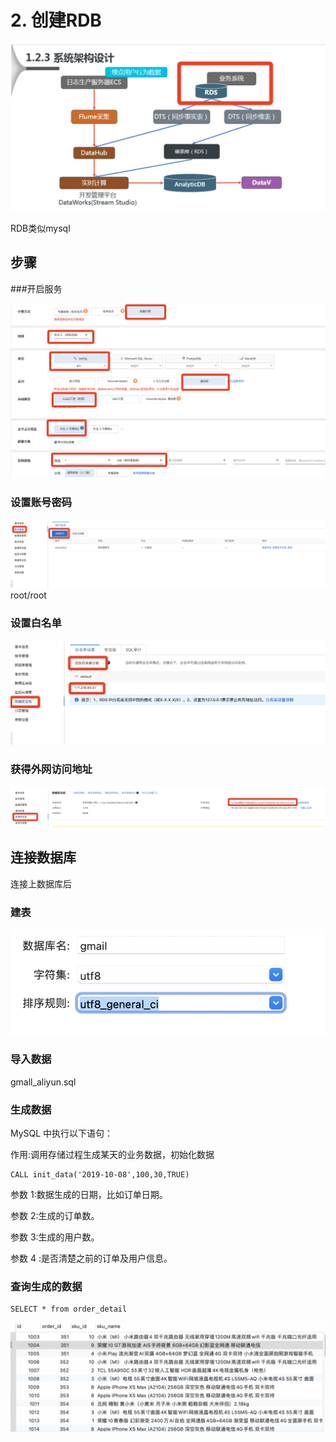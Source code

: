 # 2. 创建RDB

![](Images/7.png)

RDB类似mysql

## 步骤

###开启服务

![](Images/1.png)


### 设置账号密码

![](Images/2.png)
root/root

### 设置白名单

![](Images/3.png)


### 获得外网访问地址

![](Images/4.png)

## 连接数据库

连接上数据库后

### 建表

![](Images/5.png)

###  导入数据

gmall_aliyun.sql


### 生成数据

 MySQL 中执行以下语句：
 
  作用:调用存储过程生成某天的业务数据，初始化数据
  
	CALL init_data('2019-10-08',100,30,TRUE)

参数 1:数据生成的日期，比如订单日期。 

参数 2:生成的订单数。

参数 3:生成的用户数。

参数 4 :是否清楚之前的订单及用户信息。

### 查询生成的数据

	SELECT * from order_detail

![](Images/6.png)
